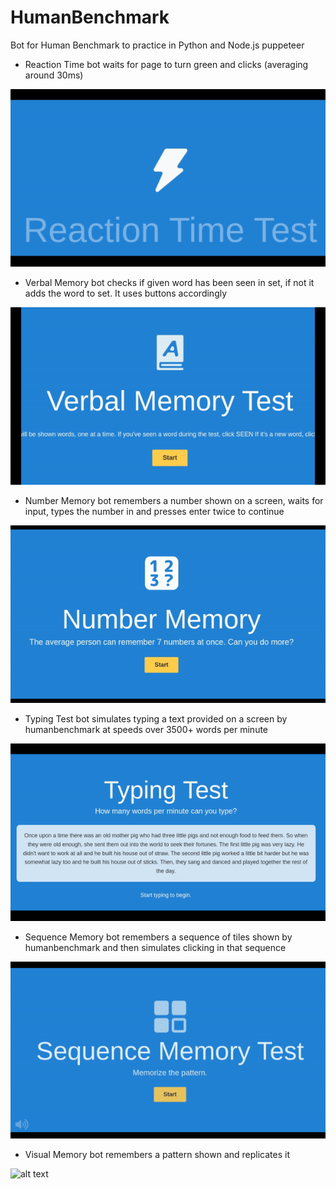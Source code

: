 # HumanBenchmark
Bot for Human Benchmark to practice in Python and Node.js puppeteer


* Reaction Time bot waits for page to turn green and clicks (averaging around 30ms)

![alt text](reactiontest.gif)

* Verbal Memory bot checks if given word has been seen in set, if not it adds the word to set. It uses buttons accordingly

![alt text](verbalmemorytest.gif)

* Number Memory bot remembers a number shown on a screen, waits for input, types the number in and presses enter twice to continue

![alt text](numbermemorytest.gif)

* Typing Test bot simulates typing a text provided on a screen by humanbenchmark at speeds over 3500+ words per minute

![alt text](typingtest.gif)

* Sequence Memory bot remembers a sequence of tiles shown by humanbenchmark and then simulates clicking in that sequence

![alt text](sequencetest.gif)


* Visual Memory bot remembers a pattern shown and replicates it

![alt text](visualMemory.gif)